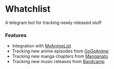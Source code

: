 # Whatchlist
A telegram bot for tracking newly released stuff

### Features
- Integration with [MyAnimeList](https://myanimelist.net)
- Tracking new anime episodes from [GoGoAnime](https://gogoanime.gg)
- Tracking new manga chapters from [Manganato](https://manganato.com)
- Tracking new music releases from [Bandcamp](https://bandcamp.com)
